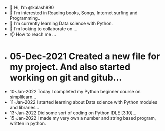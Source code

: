 - 👋 Hi, I’m @kalash990
- 👀 I’m interested in Reading books, Songs, Internet surfing and Programming..
- 🌱 I’m currently learning Data science with Python.
- 💞️ I’m looking to collaborate on ...
- 📫 How to reach me ...
- # 05-Dec-2021 Created a new file for my project. And also started working on git and gitub...
- 10-Jan-2022 Today I completed my Python beginner course on simplilearn...
- 11-Jan-2022 I started learning about Data science with Python modules and libraries...
- 13-Jan-2022 Did some sort of coding on Python IDLE [3.10]...
- 15-Jan-2022 I made my very own a number and string based program, written in python.
<!---
kalash990/kalash990 is a ✨ special ✨ repository because its `README.md` (this file) appears on your GitHub profile.
You can click the Preview link to take a look at your changes.
--->
